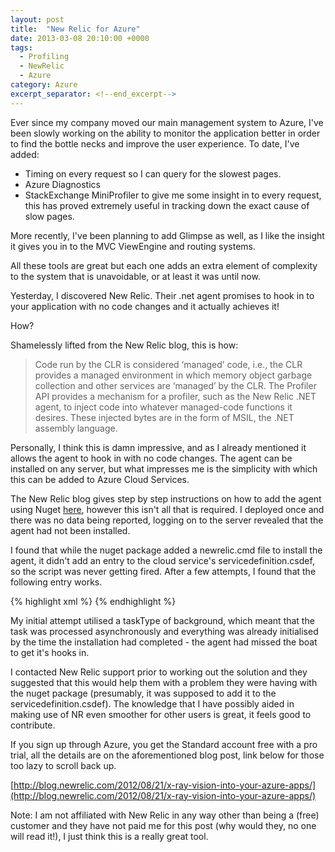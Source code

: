 ```yaml
---
layout: post
title:  "New Relic for Azure"
date: 2013-03-08 20:10:00 +0000
tags:
  - Profiling
  - NewRelic
  - Azure
category: Azure
excerpt_separator: <!--end_excerpt-->
---
```


Ever since my company moved our main management system to Azure, I've been slowly working on the ability to monitor the application better in order to find the bottle necks and improve the user experience. To date, I've added:
<!--end_excerpt-->
* Timing on every request so I can query for the slowest pages.
* Azure Diagnostics
* StackExchange MiniProfiler to give me some insight in to every request, this has proved extremely useful in tracking down the exact cause of slow pages.

More recently, I've been planning to add Glimpse as well, as I like the insight it gives you in to the MVC ViewEngine and routing systems.

All these tools are great but each one adds an extra element of complexity to the system that is unavoidable, or at least it was until now.

Yesterday, I discovered New Relic. Their .net agent promises to hook in to your application with no code changes and it actually achieves it!

How?

Shamelessly lifted from the New Relic blog, this is how:

> Code run by the CLR is considered ‘managed’ code, i.e., the CLR provides a managed environment in which memory object garbage collection and other services are ‘managed’ by the CLR. The Profiler API provides a mechanism for a profiler, such as the New Relic .NET agent, to inject code into whatever managed-code functions it desires. These injected bytes are in the form of MSIL, the .NET assembly language.

Personally, I think this is damn impressive, and as I already mentioned it allows the agent to hook in with no code changes. The agent can be installed on any server, but what impresses me is the simplicity with which this can be added to Azure Cloud Services.

The New Relic blog gives step by step instructions on how to add the agent using Nuget [here](http://blog.newrelic.com/2012/08/21/x-ray-vision-into-your-azure-apps/), however this isn't all that is required. I deployed once and there was no data being reported, logging on to the server revealed that the agent had not been installed.

I found that while the nuget package added a newrelic.cmd file to install the agent, it didn't add an entry to the cloud service's servicedefinition.csdef, so the script was never getting fired. After a few attempts, I found that the following entry works.

{% highlight xml %}
<Task commandLine="newrelic.cmd" executionContext="elevated" taskType="foreground" />
{% endhighlight %}

My initial attempt utilised a taskType of background, which meant that the task was processed asynchronously and everything was already initialised by the time the installation had completed - the agent had missed the boat to get it's hooks in.

I contacted New Relic support prior to working out the solution and they suggested that this would help them with a problem they were having with the nuget package (presumably, it was supposed to add it to the servicedefinition.csdef). The knowledge that I have possibly aided in making use of NR even smoother for other users is great, it feels good to contribute.

If you sign up through Azure, you get the Standard account free with a pro trial, all the details are on the aforementioned blog post, link below for those too lazy to scroll back up.

[http://blog.newrelic.com/2012/08/21/x-ray-vision-into-your-azure-apps/](http://blog.newrelic.com/2012/08/21/x-ray-vision-into-your-azure-apps/)

Note: I am not affiliated with New Relic in any way other than being a (free) customer and they have not paid me for this post (why would they, no one will read it!), I just think this is a really great tool.
